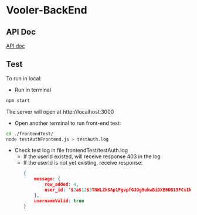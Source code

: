 # Vooler-BackEnd

## API Doc 
[API doc](https://www.notion.so/dieuv/API-doc-in-progress-b7f9f717c82a46d09129668739d7cb76#7951f223b5994c73b034989a96543a82)
## Test

To run in local:
- Run in terminal
```bash
npm start
```
The server will open at http://localhost:3000

- Open another terminal to run front-end test:
```bash
cd ./frontendTest/
node testAuthFrontend.js > testAuth.log
```
- Check test log in file frontendTest/testAuth.log
  - If the userId existed, will receive response 403 in the log
  - If the userId is not yet existing, receive response:
    ```json
    {
        message: {
            row_added: 4,
            user_id: '$2a$12$3TNWLZkSAp1FgvpfGJOg9ukwBiDXE6DB13FCsIkQq38Bxrm1ZPi5a'
        },
        usernameValid: true
    }
    ```